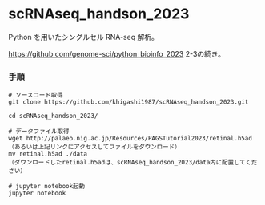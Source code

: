 # scRNAseq_handson_2023

Python を用いたシングルセル RNA-seq 解析。

https://github.com/genome-sci/python_bioinfo_2023
2-3の続き。

### 手順

```
# ソースコード取得
git clone https://github.com/khigashi1987/scRNAseq_handson_2023.git

cd scRNAseq_handson_2023/

# データファイル取得
wget http://palaeo.nig.ac.jp/Resources/PAGSTutorial2023/retinal.h5ad
（あるいは上記リンクにアクセスしてファイルをダウンロード）
mv retinal.h5ad ./data
（ダウンロードしたretinal.h5adは、scRNAseq_handson_2023/data内に配置してください）

# jupyter notebook起動
jupyter notebook
```

